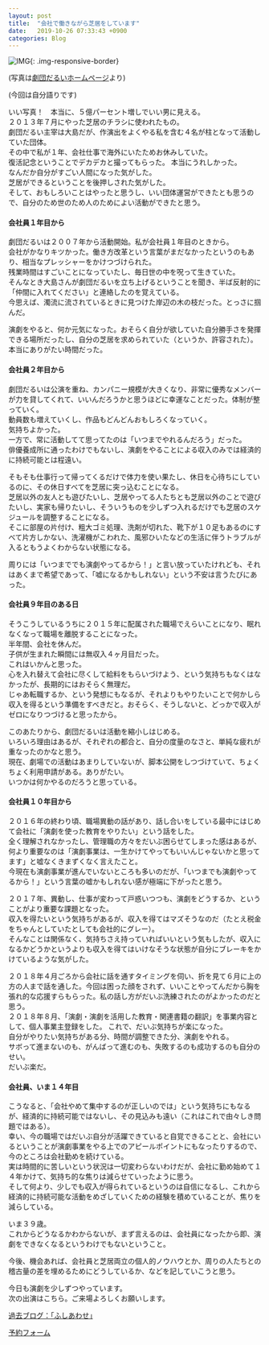 ```yaml
---
layout: post
title:  "会社で働きながら芝居をしています"
date:   2019-10-26 07:33:43 +0900
categories: Blog
---
```


![IMG]({{site.baseurl}}/img/20191025_01.jpg){: .img-responsive-border} 

(写真は[劇団だるいホームページ](https://www.gekidandarui.com/stage/)より)

(今回は自分語りです)

いい写真！　本当に、５億パーセント増しでいい男に見える。  
２０１３年７月にやった芝居のチラシに使われたもの。  
劇団だるい主宰は大島だが、作演出をよくやる私を含む４名が柱となって活動していた団体。  
その中で私が１年、会社仕事で海外にいたためお休みしていた。  
復活記念ということでデカデカと撮ってもらった。
本当にうれしかった。  
なんだか自分がすごい人間になった気がした。  
芝居ができるということを後押しされた気がした。  
そして、おもしろいことはやったと思うし、いい団体運営ができたとも思うので、自分のため世のため人のためによい活動ができたと思う。

#### 会社員１年目から

劇団だるいは２００７年から活動開始。私が会社員１年目のときから。  
会社がかなりキツかった。働き方改革という言葉がまだなかったというのもあり、相当なプレッシャーをかけつづけられた。  
残業時間はすごいことになっていたし、毎日世の中を呪って生きていた。  
そんなとき大島さんが劇団だるいを立ち上げるということを聞き、半ば反射的に「仲間に入れてください」と連絡したのを覚えている。  
今思えば、濁流に流されているときに見つけた岸辺の木の枝だった。とっさに掴んだ。

演劇をやると、何か元気になった。おそらく自分が欲していた自分勝手さを発揮できる場所だったし、自分の芝居を求められていた（というか、許容された）。本当にありがたい時間だった。

#### 会社員２年目から

劇団だるいは公演を重ね、カンパニー規模が大きくなり、非常に優秀なメンバーが力を貸してくれて、いいんだろうかと思うほどに幸運なことだった。体制が整っていく。  
動員数も増えていくし、作品もどんどんおもしろくなっていく。  
気持ちよかった。  
一方で、常に活動してて思ってたのは「いつまでやれるんだろう」だった。  
俳優養成所に通ったわけでもないし、演劇をやることによる収入のみでは経済的に持続可能とは程遠い。

そもそも仕事行って帰ってくるだけで体力を使い果たし、休日を心待ちにしているのに、その休日すべてを芝居に突っ込むことになる。  
芝居以外の友人とも遊びたいし、芝居やってる人たちとも芝居以外のことで遊びたいし、実家も帰りたいし、そういうものを少しずつ入れるだけでも芝居のスケジュールを調整することになる。  
そこに部屋の片付け、粗大ゴミ処理、洗剤が切れた、靴下が１０足もあるのにすべて片方しかない、洗濯機がこわれた、風邪ひいたなどの生活に伴うトラブルが入るともうよくわからない状態になる。

周りには「いつまででも演劇やってるから！」と言い放っていたけれども、それはあくまで希望であって、「嘘になるかもしれない」という不安は言うたびにあった。

#### 会社員９年目のある日

そうこうしているうちに２０１５年に配属された職場でえらいことになり、眠れなくなって職場を離脱することになった。  
半年間、会社を休んだ。  
子供が生まれた瞬間には無収入４ヶ月目だった。  
これはいかんと思った。  
心を入れ替えて会社に尽くして給料をもらいづけよう、という気持ちもなくはなかったが、長期的にはおそらく無理だ。  
じゃあ転職するか、という発想にもなるが、それよりもやりたいことで何かしら収入を得るという準備をすべきだと。おそらく、そうしないと、どっかで収入がゼロになりつづけると思ったから。

このあたりから、劇団だるいは活動を縮小しはじめる。  
いろいろ理由はあるが、それぞれの都合と、自分の度量のなさと、単純な疲れが重なったのかなと思う。  
現在、劇場での活動はあまりしていないが、脚本公開をしつづけていて、ちょくちょく利用申請がある。ありがたい。  
いつかは何かやるのだろうと思っている。

#### 会社員１０年目から

２０１６年の終わり頃、職場異動の話があり、話し合いをしている最中にはじめて会社に「演劇を使った教育をやりたい」という話をした。  
全く理解されなかったし、管理職の方々をだいぶ困らせてしまった感はあるが、何より重要なのは「演劇事業は、一生かけてやってもいいんじゃないかと思ってます」と嘘なくきまずくなく言えたこと。  
今現在も演劇事業が進んでいないところも多いのだが、「いつまでも演劇やってるから！」という言葉の嘘かもしれない感が極端に下がったと思う。

２０１７年、異動し、仕事が変わって戸惑いつつも、演劇をどうするか、ということがより重要な課題となった。  
収入を得たいという気持ちがあるが、収入を得てはマズそうなのだ（たとえ税金をちゃんとしていたとしても会社的にグレー）。  
そんなことは関係なく、気持ちさえ持っていればいいという気もしたが、収入になるかどうかというよりも収入を得てはいけなそうな状態が自分にブレーキをかけているような気がした。

２０１８年４月ごろから会社に話を通すタイミングを伺い、折を見て６月に上の方の人まで話を通した。今回は困った顔をされず、いいことやってんだから胸を張れ的な応援すらもらった。私の話し方がだいぶ洗練されたのがよかったのだと思う。  
２０１８年８月、「演劇・演劇を活用した教育・関連書籍の翻訳」を事業内容として、個人事業主登録をした。
これで、だいぶ気持ちが楽になった。  
自分がやりたい気持ちがある分、時間が調整できた分、演劇をやれる。  
サボって進まないのも、がんばって進むのも、失敗するのも成功するのも自分のせい。  
だいぶ楽だ。

#### 会社員、いま１４年目

こうなると、「会社やめて集中するのが正しいのでは」という気持ちにもなるが、経済的に持続可能ではないし、その見込みも遠い（これはこれで由々しき問題ではある）。  
幸い、今の職場ではだいぶ自分が活躍できていると自覚できることと、会社にいるということが演劇事業をやる上でのアピールポイントにもなったりするので、今のところは会社勤めを続けている。  
実は時間的に苦しいという状況は一切変わらないわけだが、会社に勤め始めて１４年かけて、気持ち的な焦りは減らせていったように思う。  
そして何より、少しでも収入が得られているというのは自信になるし、これから経済的に持続可能な活動をめざしていくための経験を積めていることが、焦りを減らしている。

いま３９歳。  
これからどうなるかわからないが、まず言えるのは、会社員になったから即、演劇をできなくなるというわけでもないということ。

今後、機会あれば、会社員と芝居両立の個人的ノウハウとか、周りの人たちとの稽古量の差を埋めるためにどうしているか、などを記していこうと思う。

今日も演劇を少しずつやっています。  
次の出演はこちら。ご来場よろしくお願いします。  

[過去ブログ：「ふしあわせ」]({{site.baseurl}}/blog/2019/10/17/Fushiawase/)　

[予約フォーム](https://www.quartet-online.net/ticket/fushiawase?m=0ldhhaj)


